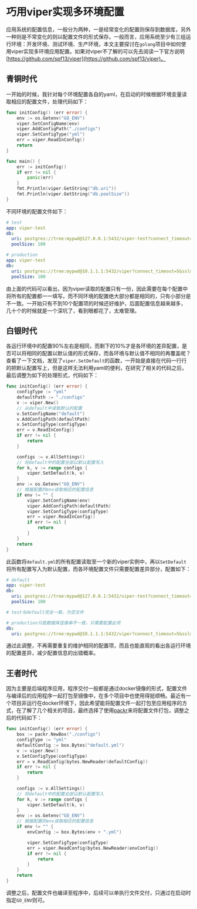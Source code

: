 # 巧用viper实现多环境配置

应用系统的配置信息，一般分为两种，一是经常变化的配置则保存到数据库，另外一种则是不常变化的则以配置文件的形式保存。一般而言，应用系统至少有三组运行环境：开发环境、测试环境、生产环境，本文主要探讨在`golang`项目中如何使用viper实现多环境应用配置。如果对viper不了解的可以先去阅读一下官方说明[https://github.com/spf13/viper](https://github.com/spf13/viper)。


## 青铜时代 

一开始的时候，我针对每个环境配置各自的yaml，在启动的时候根据环境变量读取相应的配置文件，处理代码如下：


```go
func initConfig() (err error) {
	env := os.Getenv("GO_ENV")
	viper.SetConfigName(env)
	viper.AddConfigPath("./configs")
	viper.SetConfigType("yml")
	err = viper.ReadInConfig()
	return
}

func main() {
	err := initConfig()
	if err != nil {
		panic(err)
	}
	fmt.Println(viper.GetString("db.uri"))
	fmt.Println(viper.GetString("db.poolSize"))
}
```

不同环境的配置文件如下：

```yml
# test
app: viper-test
db:
  uri: postgres://tree:mypwd@127.0.0.1:5432/viper-test?connect_timeout=5&sslmode=disable
  poolSize: 100
```

```yml
# production
app: viper-test
db:
  uri: postgres://tree:mypwd@10.1.1.1:5432/viper?connect_timeout=5&sslmode=disable
  poolSize: 100
```

由上面的代码可以看出，因为viper读取的配置只有一份，因此需要在每个配置中将所有的配置都一一填写，而不同环境的配置绝大部分都是相同的，只有小部分是不一致。一开始只有不到10个配置项的时候还好维护，后面配置信息越来越多，几十个的时候就是一个深坑了，看到眼都花了，太难管理。

## 白银时代

各运行环境中的配置90%左右是相同，而剩下的10%才是各环境的差异配置，是否可以将相同的配置以默认值的形式保存，而各环境与默认值不相同的再覆盖呢？查看了一下文档，发现了`viper.SetDefault`的函数，一开始是直接在代码一行行的把默认配置写上，但是这样无法利用yaml的便利，在研究了相关的代码之后，最后调整为如下的处理形式，代码如下：

```go
func initConfig() (err error) {
	configType := "yml"
	defaultPath := "./configs"
	v := viper.New()
	// 从default中读取默认的配置
	v.SetConfigName("default")
	v.AddConfigPath(defaultPath)
	v.SetConfigType(configType)
	err = v.ReadInConfig()
	if err != nil {
		return
	}

	configs := v.AllSettings()
	// 将default中的配置全部以默认配置写入
	for k, v := range configs {
		viper.SetDefault(k, v)
	}
	env := os.Getenv("GO_ENV")
	// 根据配置的env读取相应的配置信息
	if env != "" {
		viper.SetConfigName(env)
		viper.AddConfigPath(defaultPath)
		viper.SetConfigType(configType)
		err = viper.ReadInConfig()
		if err != nil {
			return
		}
	}
	return
}
```

此函数将`default.yml`的所有配置读取至一个新的viper实例中，再以`SetDefault`将所有配置写入为默认配置，而各环境配置文件只需要配置差异部分，配置如下：

```yml
# default
app: viper-test
db:
  uri: postgres://tree:mypwd@127.0.0.1:5432/viper-test?connect_timeout=5&sslmode=disable
  poolSize: 100
```

```yml
# test与default完全一致，为空文件
```

```yml
# production只是数据库连接串不一致，只需要配置此项
db:
  uri: postgres://tree:mypwd@10.1.1.1:5432/viper?connect_timeout=5&sslmode=disable
```

通过此调整，不再需要重复的维护相同的配置项，而且也能直观的看出各运行环境的配置差异，减少配置信息的出错概率。

## 王者时代

因为主要是后端程序应用，程序交付一般都是通过docker镜像的形式，配置文件与编译后的应用程序一起打包至镜像中，在多个项目中也使用得挺顺畅。最近有一个项目非运行在docker环境下，因此希望能将配置文件一起打包至应用程序的方式，在了解了几个相关的项目，最终选择了使用[packr](https://github.com/gobuffalo/packr)来将配置文件打包，调整之后的代码如下：


```go
func initConfig() (err error) {
	box := packr.NewBox("./configs")
	configType := "yml"
	defaultConfig := box.Bytes("default.yml")
	v := viper.New()
	v.SetConfigType(configType)
	err = v.ReadConfig(bytes.NewReader(defaultConfig))
	if err != nil {
		return
	}

	configs := v.AllSettings()
	// 将default中的配置全部以默认配置写入
	for k, v := range configs {
		viper.SetDefault(k, v)
	}
	env := os.Getenv("GO_ENV")
	// 根据配置的env读取相应的配置信息
	if env != "" {
		envConfig := box.Bytes(env + ".yml")

		viper.SetConfigType(configType)
		err = viper.ReadConfig(bytes.NewReader(envConfig))
		if err != nil {
			return
		}
	}
	return
}
```

调整之后，配置文件也编译至程序中，后续可以单执行文件交付，只通过在启动时指定`GO_ENV`则可。